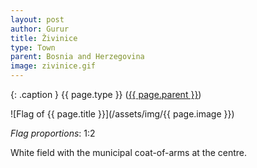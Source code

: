 ```yaml
---
layout: post
author: Gurur
title: Živinice
type: Town
parent: Bosnia and Herzegovina
image: zivinice.gif
---
```

{: .caption }
{{ page.type }} ([{{ page.parent }}](/2019/03/30/bosnia-and-herzegovina.html))

![Flag of {{ page.title }}](/assets/img/{{ page.image }})

*Flag proportions*: 1:2

White field with the municipal coat-of-arms at the centre.